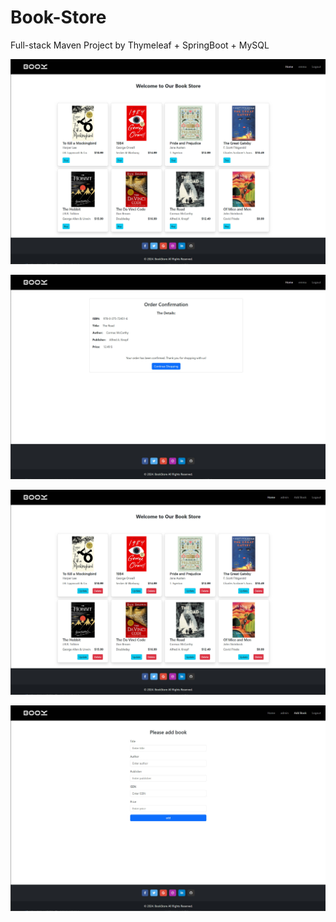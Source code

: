 # Book-Store
 Full-stack Maven Project by Thymeleaf + SpringBoot + MySQL

![Interface of project](https://github.com/Marc-J-L/Book-Store/blob/main/img/project01-1.jpg)

![Interface of project](https://github.com/Marc-J-L/Book-Store/blob/main/img/project01-2.jpg)

![Interface of project](https://github.com/Marc-J-L/Book-Store/blob/main/img/project01-3.jpg)

![Interface of project](https://github.com/Marc-J-L/Book-Store/blob/main/img/project01-4.jpg)
